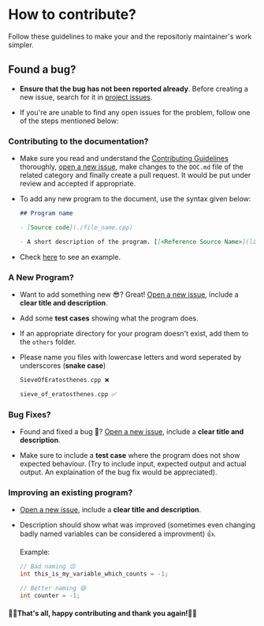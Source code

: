 # How to contribute?

Follow these guidelines to make your and the repositoriy maintainer's work simpler.

## Found a bug?

- **Ensure that the bug has not been reported already**. Before creating a new issue, search for it in [project issues](https://github.com/GDSC-AUM/OpenOcto-DSA/issues).

- If you're are unable to find any open issues for the problem, follow one of the steps mentioned below:

### Contributing to the documentation?

- Make sure you read and understand the [Contributing Guidelines](CONTRIBUTING.md) thoroughly, [open a new issue](https://github.com/GDSC-AUM/OpenOcto-DSA/issues/new), make changes to the `DOC.md` file of the related category and finally create a pull request. It would be put under review and accepted if appropriate.

- To add any new program to the document, use the syntax given below:

    ```markdown
    ## Program name

    - [Source code](./file_name.cpp)

    - A short description of the program. [[<Reference Source Name>](link to the reference webpage)]
    ```

- Check [here](./sorting/DOC.md) to see an example.

### A New Program?

- Want to add something new 😎? Great! [Open a new issue](https://github.com/GDSC-AUM/OpenOcto-DSA/issues/new), include a **clear title and description**.

- Add some **test cases** showing what the program does.

- If an appropriate directory for your program doesn't exist, add them to the `others` folder.

- Please name you files with lowercase letters and word seperated by underscores (**snake case**)

    ```cpp
    SieveOfEratosthenes.cpp ❌
    ```

    ```cpp
    sieve_of_eratosthenes.cpp ✅
    ```

### Bug Fixes?

- Found and fixed a bug 🐜? [Open a new issue](https://github.com/GDSC-AUM/OpenOcto-DSA/issues/new), include a **clear title and description**.

- Make sure to include a **test case** where the program does not show expected behaviour. (Try to include input, expected output and actual output. An explaination of the bug fix would be appreciated).

### Improving an existing program?

- [Open a new issue](https://github.com/GDSC-AUM/OpenOcto-DSA/issues/new), include a **clear title and description**.

- Description should show what was improved (sometimes even changing badly named variables can be considered a improvment) 👍.

    Example:

    ```cpp
    // Bad naming 😣
    int this_is_my_variable_which_counts = -1;
    ```

    ```cpp
    // Better naming 😄
    int counter = -1;
    ```

#### 🎊🎉That's all, happy contributing and thank you again!🎉🎊
